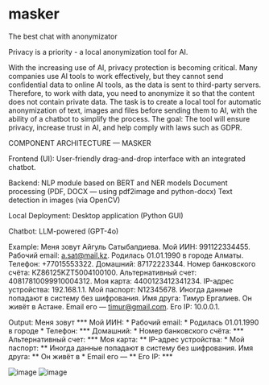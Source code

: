 # masker
The best chat with anonymizator

Privacy is a priority - a local anonymization tool for AI.

With the increasing use of AI, privacy protection is becoming critical. Many
companies use AI tools to work effectively, but they
cannot send confidential data to online AI tools, as the data
is sent to third-party servers. Therefore, to work with data, you need to anonymize it
so that the content does not contain private data. The task is to create a local tool for
automatic anonymization of text, images and files before sending them to AI, with
the ability of a chatbot to simplify the process.
The goal: The tool will ensure privacy, increase trust in AI, and help comply with laws
such as GDPR.

COMPONENT ARCHITECTURE — MASKER

Frontend (UI):
User-friendly drag-and-drop interface with an integrated chatbot.

Backend:
NLP module based on BERT and NER models
Document processing (PDF, DOCX — using pdf2image and python-docx)
Text detection in images (via OpenCV)

Local Deployment:
Desktop application (Python GUI)

Chatbot:
LLM-powered (GPT-4o)

Example: Меня зовут Айгуль Сатыбалдиева. Мой ИИН: 991122334455. Рабочий email: a.sat@mail.kz.
Родилась 01.01.1990 в городе Алматы. Телефон: +77015553322. Домашний: 87172223344.
Номер банковского счёта: KZ86125KZT5004100100. Альтернативный счет: 40817810099910004312.
Моя карта: 4400123412341234. IP-адрес устройства: 192.168.1.1.
Мой паспорт: N12345678. Иногда данные попадают в систему без шифрования.
Имя друга: Тимур Ергалиев. Он живёт в Астане. Email его — timur@gmail.com. Его IP: 10.0.0.1.

Output: Меня зовут  *** Мой ИИН: * Рабочий email: * Родилась 01.01.1990 в городе * Телефон: *** Домашний: * Номер банковского счёта: *** Альтернативный счет: *** Моя карта: ** IP-адрес устройства: * Мой паспорт: ** Иногда данные попадают в систему без шифрования. Имя друга:  ** Он живёт в * Email его — ** Его IP: ***

![image](https://github.com/user-attachments/assets/b85f4614-2147-48b7-84b0-786393b79bb1)
![image](https://github.com/user-attachments/assets/aa83dc39-ac47-4e0c-8d47-a014ddf9cf70)



